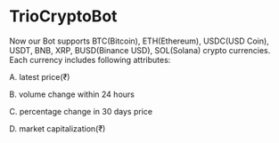 # TrioCryptoBot
Now our Bot supports BTC(Bitcoin), ETH(Ethereum), USDC(USD Coin), USDT, BNB, XRP, BUSD(Binance USD), SOL(Solana) crypto currencies. Each currency includes following attributes:

A. latest price(₹)

B. volume change within 24 hours

C. percentage change in 30 days price

D. market capitalization(₹)